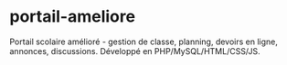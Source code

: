 # portail-ameliore
Portail scolaire amélioré - gestion de classe, planning, devoirs en ligne, annonces, discussions. Développé en PHP/MySQL/HTML/CSS/JS.
